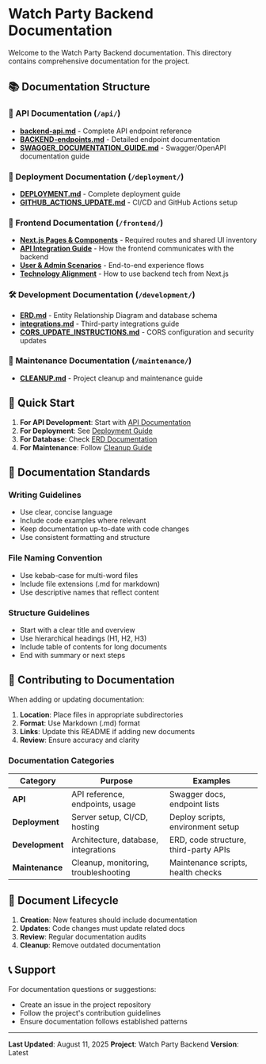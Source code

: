 # Watch Party Backend Documentation

Welcome to the Watch Party Backend documentation. This directory contains comprehensive documentation for the project.

## 📚 Documentation Structure

### 🔗 API Documentation (`/api/`)
- **[backend-api.md](api/backend-api.md)** - Complete API endpoint reference
- **[BACKEND-endpoints.md](api/BACKEND-endpoints.md)** - Detailed endpoint documentation
- **[SWAGGER_DOCUMENTATION_GUIDE.md](api/SWAGGER_DOCUMENTATION_GUIDE.md)** - Swagger/OpenAPI documentation guide

### 🚀 Deployment Documentation (`/deployment/`)
- **[DEPLOYMENT.md](deployment/DEPLOYMENT.md)** - Complete deployment guide
- **[GITHUB_ACTIONS_UPDATE.md](deployment/GITHUB_ACTIONS_UPDATE.md)** - CI/CD and GitHub Actions setup

### 🧩 Frontend Documentation (`/frontend/`)
- **[Next.js Pages & Components](frontend/nextjs-pages-and-components.md)** - Required routes and shared UI inventory
- **[API Integration Guide](frontend/api-integration-guide.md)** - How the frontend communicates with the backend
- **[User & Admin Scenarios](frontend/user-admin-scenarios.md)** - End-to-end experience flows
- **[Technology Alignment](frontend/technology-alignment.md)** - How to use backend tech from Next.js

### 🛠️ Development Documentation (`/development/`)
- **[ERD.md](development/ERD.md)** - Entity Relationship Diagram and database schema
- **[integrations.md](development/integrations.md)** - Third-party integrations guide
- **[CORS_UPDATE_INSTRUCTIONS.md](development/CORS_UPDATE_INSTRUCTIONS.md)** - CORS configuration and security updates

### 🧹 Maintenance Documentation (`/maintenance/`)
- **[CLEANUP.md](maintenance/CLEANUP.md)** - Project cleanup and maintenance guide

## 🚀 Quick Start

1. **For API Development**: Start with [API Documentation](api/)
2. **For Deployment**: See [Deployment Guide](deployment/DEPLOYMENT.md)
3. **For Database**: Check [ERD Documentation](development/ERD.md)
4. **For Maintenance**: Follow [Cleanup Guide](maintenance/CLEANUP.md)

## 📖 Documentation Standards

### Writing Guidelines
- Use clear, concise language
- Include code examples where relevant
- Keep documentation up-to-date with code changes
- Use consistent formatting and structure

### File Naming Convention
- Use kebab-case for multi-word files
- Include file extensions (.md for markdown)
- Use descriptive names that reflect content

### Structure Guidelines
- Start with a clear title and overview
- Use hierarchical headings (H1, H2, H3)
- Include table of contents for long documents
- End with summary or next steps

## 🤝 Contributing to Documentation

When adding or updating documentation:

1. **Location**: Place files in appropriate subdirectories
2. **Format**: Use Markdown (.md) format
3. **Links**: Update this README if adding new documents
4. **Review**: Ensure accuracy and clarity

### Documentation Categories

| Category | Purpose | Examples |
|----------|---------|----------|
| **API** | API reference, endpoints, usage | Swagger docs, endpoint lists |
| **Deployment** | Server setup, CI/CD, hosting | Deploy scripts, environment setup |
| **Development** | Architecture, database, integrations | ERD, code structure, third-party APIs |
| **Maintenance** | Cleanup, monitoring, troubleshooting | Maintenance scripts, health checks |

## 🔄 Document Lifecycle

1. **Creation**: New features should include documentation
2. **Updates**: Code changes must update related docs
3. **Review**: Regular documentation audits
4. **Cleanup**: Remove outdated documentation

## 📞 Support

For documentation questions or suggestions:
- Create an issue in the project repository
- Follow the project's contribution guidelines
- Ensure documentation follows established patterns

---

**Last Updated**: August 11, 2025
**Project**: Watch Party Backend
**Version**: Latest
